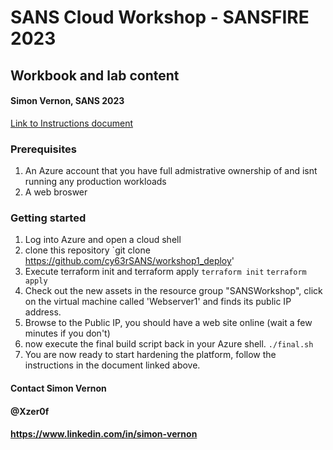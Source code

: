# SANS Cloud Workshop - SANSFIRE 2023
## Workbook and lab content
#### Simon Vernon, SANS 2023


[Link to Instructions document](https://ws1clsansfire.blob.core.windows.net/documents/Workshop1.pdf)

### Prerequisites
1. An Azure account that you have full admistrative ownership of and isnt running any production workloads
2. A web broswer

### Getting started

1. Log into Azure and open a cloud shell
2. clone this repository
    `git clone https://github.com/cy63rSANS/workshop1_deploy'
3. Execute terraform init and terraform apply
    `terraform init`
    `terraform apply`
4. Check out the new assets in the resource group "SANSWorkshop", click on the virtual machine called 'Webserver1' and finds its public IP address. 
5. Browse to the Public IP, you should have a web site online (wait a few minutes if you don't)
6. now execute the final build script back in your Azure shell. 
    `./final.sh`
7. You are now ready to start hardening the platform, follow the instructions in the document linked above.


#### Contact Simon Vernon
#### @Xzer0f
#### https://www.linkedin.com/in/simon-vernon